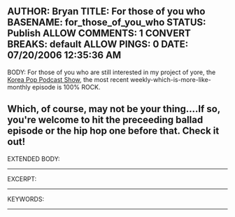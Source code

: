 AUTHOR: Bryan
TITLE: For those of you who
BASENAME: for_those_of_you_who
STATUS: Publish
ALLOW COMMENTS: 1
CONVERT BREAKS: __default__
ALLOW PINGS: 0
DATE: 07/20/2006 12:35:36 AM
-----
BODY:
For those of you who are still interested in my project of yore, the <a href="http://mykoreapop.blogspot.com">Korea Pop Podcast Show</a>, the most recent weekly-which-is-more-like-monthly episode is 100% ROCK. 

Which, of course, may not be your thing....If so, you're welcome to hit the preceeding ballad episode or the hip hop one before that. Check it out!
-----
EXTENDED BODY:

-----
EXCERPT:

-----
KEYWORDS:

-----


